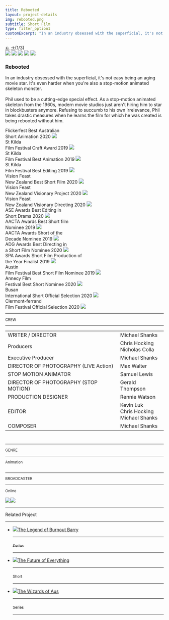 ```yaml
---
title: Rebooted
layout: project-details
img: rebooted.png
subtitle: Short Film
type: filter_option1
customExcerpt: "In an industry obsessed with the superficial, it's not easy being an aging movie star. It&#39;s even harder when you're also a stop-motion animated skeleton monster. "
---
```



<section id="details">
    <div id="carousel">
      <div id="carousel_controls"><span><a href="#" id="carousel_backward">&larr;</a> <a href="#"
            id="carousel_forward">&rarr;</a></span><span id="pagecount">(1/3)</span></div>
      <div id="carousel_img">
        <img src="../../img/gallery/rebooted1.jpg" id="img1">
        <img src="../../img/gallery/rebooted2.jpg" id="img2">
        <img src="../../img/gallery/rebooted3.jpg" id="img3">
        <img src="../../img/gallery/rebooted4.jpg" id="img4">
        <img src="../../img/gallery/rebooted5.jpg" id="img5">
      </div>
    </div>
    <article><span id="main-detail">
      <h1>Rebooted</h1><p>In an industry obsessed with the superficial, it&#39;s not easy being an aging movie star. It&#39;s even harder when you&#39;re also a stop-motion animated skeleton monster.  <br><br>Phil used to be a cutting-edge special effect. As a stop-motion animated skeleton from the 1960s, modern movie studios just aren&#39;t hiring him to star in blockbusters anymore. Refusing to succumb to his own irrelevance, Phil takes drastic measures when he learns the film for which he was created is being rebooted without him. 
      </p>
        <div class="laurel">
          <span class="festival">Flickerfest</span>
          <span class="award">Best Australian<br>Short Animation</span>
          <span class="year">2020</span>
          <img src="../../img/laurel.svg">
        </div>
        <div class="laurel">
          <span class="festival">St Kilda<br>Film Festival</span>
          <span class="award">Craft Award</span>
          <span class="year">2019</span>
          <img src="../../img/laurel.svg">
        </div>
        <div class="laurel">
          <span class="festival">St Kilda<br>Film Festival</span>
          <span class="award">Best Animation</span>
          <span class="year">2019</span>
          <img src="../../img/laurel.svg">
        </div>
        <div class="laurel">
          <span class="festival">St Kilda<br>Film Festival</span>
          <span class="award">Best Editing</span>
          <span class="year">2019</span>
          <img src="../../img/laurel.svg">
        </div>
        <div class="laurel">
          <span class="festival">Vision Feast<br>New Zealand</span>
          <span class="award">Best Short Film</span>
          <span class="year">2020</span>
          <img src="../../img/laurel.svg">
        </div>
        <div class="laurel">
          <span class="festival">Vision Feast<br>New Zealand</span>
          <span class="award">Visionary Project</span>
          <span class="year">2020</span>
          <img src="../../img/laurel.svg">
        </div>
        <div class="laurel">
          <span class="festival">Vision Feast<br>New Zealand</span>
          <span class="award">Visionary Directing</span>
          <span class="year">2020</span>
          <img src="../../img/laurel.svg">
        </div>
        <div class="laurel">
          <span class="festival">ASE Awards</span>
          <span class="award">Best Editing in<br>Short Drama</span>
          <span class="year">2020</span>
          <img src="../../img/laurel.svg">
        </div>
        <div class="laurel">
          <span class="festival">AACTA Awards</span>
          <span class="award">Best Short film<br>Nominee</span>
          <span class="year">2019</span>
          <img src="../../img/laurel.svg">
        </div>
        <div class="laurel">
          <span class="festival">AACTA Awards</span>
          <span class="award">Short of the<br>Decade Nominee</span>
          <span class="year">2019</span>
          <img src="../../img/laurel.svg">
        </div>
        <div class="laurel">
          <span class="festival">ADG Awards</span>
          <span class="award">Best Directing in<br>a Short Film Nominee</span>
          <span class="year">2020</span>
          <img src="../../img/laurel.svg">
        </div>
        <div class="laurel">
          <span class="festival">SPA Awards</span>
          <span class="award">Short Film Production of<br>the Year Finalist</span>
          <span class="year">2019</span>
          <img src="../../img/laurel.svg">
        </div>
        <div class="laurel">
          <span class="festival">Austin<br>Film Festival</span>
          <span class="award">Best Short Film Nominee</span>
          <span class="year">2019</span>
          <img src="../../img/laurel.svg">
        </div>
        <div class="laurel">
          <span class="festival">Annecy Film<br>Festival</span>
          <span class="award">Best Short Nominee</span>
          <span class="year">2020</span>
          <img src="../../img/laurel.svg">
        </div>
        <div class="laurel">
          <span class="festival">Busan<br>International Short</span>
          <span class="award">Official Selection</span>
          <span class="year">2020</span>
          <img src="../../img/laurel.svg">
        </div>
        <div class="laurel">
          <span class="festival">Clermont-ferrand<br>Film Festival</span>
          <span class="award">Official Selection</span>
          <span class="year">2020</span>
          <img src="../../img/laurel.svg">
        </div>
      </span>
      <sub>
        <hr>CREW
        <hr>
        <table>
          <tr>
            <td>WRITER / DIRECTOR</td>
            <td>Michael Shanks</td>
          </tr>
          <tr>
            <td>Producers</td>
            <td>Chris Hocking<br>Nicholas Colla</td>
          </tr>
          <tr>
            <td>Executive Producer</td>
            <td>Michael Shanks</td>
          </tr>
          <tr>
            <td>DIRECTOR OF PHOTOGRAPHY (LIVE Action)</td>
            <td>Max Walter</td>
          </tr>
          <tr>
            <td>STOP MOTION ANIMATOR</td>
            <td>Samuel Lewis</td>
          </tr>
          <tr>
            <td>DIRECTOR OF PHOTOGRAPHY (STOP MOTION)</td>
            <td>Gerald Thompson</td>
          </tr>
          <tr>
            <td>PRODUCTION DESIGNER</td>
            <td>Rennie Watson</td>
          </tr>
          <tr>
            <td>EDITOR</td>
            <td>Kevin Luk<br>Chris Hocking<br>Michael Shanks</td>
          </tr>
          <tr>
            <td>COMPOSER</td>
            <td> Michael Shanks</td>
          </tr>
        </table>
        </span>
        <br>
        <hr>GENRE
        <hr>
        Animation<br>
        <br>
        <hr>BROADCASTER
        <hr>
        Online
        <br><br>
        <a href="https://www.imdb.com/title/tt9335950/" target="_blank"><img src="../../img/social/imdb.svg" class="imdb"></a><a href="https://www.youtube.com/watch?v=1Rkn6rnsgc4" target="_blank"><img src="../../img/social/youtube.svg" class="youtube"></a>
      </sub>
    </article>
    <div id="related">
      <hr>
      Related Project
      <hr>
      <ul>
        <li><a href="../the-legend-of-burnout-barry/"><img src="../../img/projects/barry.jpg">The Legend of Burnout
            Barry
            <hr><sub>Series</sub>
            <hr>
          </a>
        </li>
        <li><a href="../the-future-of-everything/"><img src="../../img/projects/tfoe.jpg">The Future of Everything
            <hr><sub>Short</sub>
            <hr>
          </a>
        </li>
        <li><a href="../the-wizards-of-aus/"><img src="../../img/projects/wizards.jpg">The Wizards of Aus
            <hr><sub>Series</sub>
            <hr>
          </a>
        </li>
      </ul>
    </div>
  </section>



  <div id="gradient"></div>